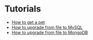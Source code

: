 # Tutorials

* [How to get a pet](how_to_get_a_mypet.md)
* [How to upgrade from file to MySQL](how_to_upgrade_from_file_to_mysql.md)
* [How to upgrade from file to MongoDB](how_to_upgrade_from_file_to_mongodb.md)

